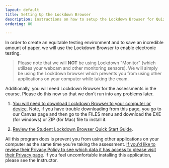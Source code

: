 ```yaml
---
layout: default
title: Setting Up the Lockdown Browser
description: Instructions on how to setup the Lockdown Browser for Quizzes
ordering: 80

---
```


In order to create an equitable testing environment and to save an incredible amount of paper, we will use the Lockdown Browser to enable electronic testing.

> Please note that we will **NOT** be using Lockdown "Monitor" (which utilizes your webcam and other monitoring sensors). We will simply be using the Lockdown browser which prevents you from using other applications on your computer while taking the exam.

Additionally, you will need Lockdown Browser for the assessments in the course. Please do this now so that we don't run into any problems later.

1. <a href="http://www.respondus.com/lockdown/download.php?id=171646780" target="_blank">You will need to download Lockdown Browser to your computer or device</a>. Note, if you have trouble downloading from this page, you go to our Canvas page and then go to the FILES menu and download the EXE (for windows) or ZIP (for Mac) file to install it.

2. <a href="http://www.respondus.com/downloads/RLDB-QuickStartGuide-Instructure-Student.pdf" target="_blank">Review the Student Lockdown Browser Quick Start Guide</a>.

All this program does is prevent you from using other applications on your computer as the same time you're taking the assessment. <a href="https://web.respondus.com/privacy/privacy-additional-lockdown-browser/" target="_blank">If you'd like to review their Privacy Policy to see which data it has access to please visit their Privacy page</a>. If you feel uncomfortable installing this application, please see the Instructor.
